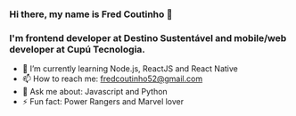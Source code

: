 ### Hi there, my name is Fred Coutinho 👋
### I'm frontend developer at Destino Sustentável and mobile/web developer at Cupú Tecnologia.

- 🌱 I’m currently learning Node.js, ReactJS and React Native
- 📫 How to reach me: fredcoutinho52@gmail.com
- 💬 Ask me about: Javascript and Python
- ⚡ Fun fact: Power Rangers and Marvel lover
